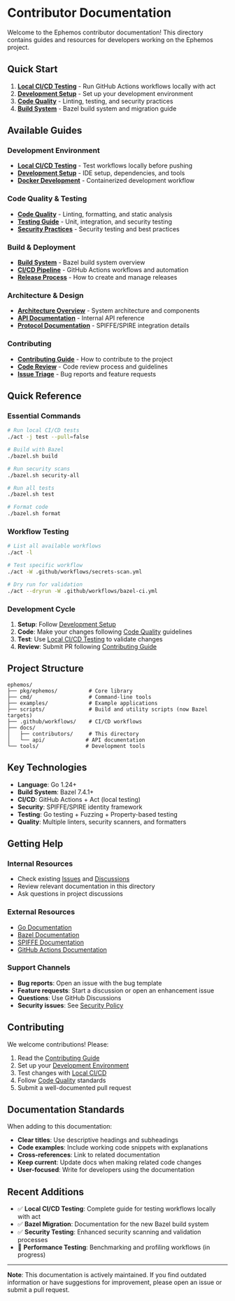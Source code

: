 # Contributor Documentation

Welcome to the Ephemos contributor documentation! This directory contains guides and resources for developers working on the Ephemos project.

## Quick Start

1. **[Local CI/CD Testing](./local-ci-testing.md)** - Run GitHub Actions workflows locally with act
2. **[Development Setup](./development-setup.md)** - Set up your development environment
3. **[Code Quality](./code-quality.md)** - Linting, testing, and security practices
4. **[Build System](./build-system.md)** - Bazel build system and migration guide

## Available Guides

### Development Environment
- **[Local CI/CD Testing](./local-ci-testing.md)** - Test workflows locally before pushing
- **[Development Setup](./development-setup.md)** - IDE setup, dependencies, and tools
- **[Docker Development](./docker-development.md)** - Containerized development workflow

### Code Quality & Testing
- **[Code Quality](./code-quality.md)** - Linting, formatting, and static analysis
- **[Testing Guide](./testing-guide.md)** - Unit, integration, and security testing
- **[Security Practices](./security-practices.md)** - Security testing and best practices

### Build & Deployment
- **[Build System](./build-system.md)** - Bazel build system overview
- **[CI/CD Pipeline](./ci-cd-pipeline.md)** - GitHub Actions workflows and automation
- **[Release Process](./release-process.md)** - How to create and manage releases

### Architecture & Design
- **[Architecture Overview](./architecture.md)** - System architecture and components
- **[API Documentation](./api-docs.md)** - Internal API reference
- **[Protocol Documentation](./protocols.md)** - SPIFFE/SPIRE integration details

### Contributing
- **[Contributing Guide](./contributing.md)** - How to contribute to the project
- **[Code Review](./code-review.md)** - Code review process and guidelines
- **[Issue Triage](./issue-triage.md)** - Bug reports and feature requests

## Quick Reference

### Essential Commands

```bash
# Run local CI/CD tests
./act -j test --pull=false

# Build with Bazel
./bazel.sh build

# Run security scans
./bazel.sh security-all

# Run all tests
./bazel.sh test

# Format code
./bazel.sh format
```

### Workflow Testing

```bash
# List all available workflows
./act -l

# Test specific workflow
./act -W .github/workflows/secrets-scan.yml

# Dry run for validation
./act --dryrun -W .github/workflows/bazel-ci.yml
```

### Development Cycle

1. **Setup**: Follow [Development Setup](./development-setup.md)
2. **Code**: Make your changes following [Code Quality](./code-quality.md) guidelines
3. **Test**: Use [Local CI/CD Testing](./local-ci-testing.md) to validate changes
4. **Review**: Submit PR following [Contributing Guide](./contributing.md)

## Project Structure

```
ephemos/
├── pkg/ephemos/          # Core library
├── cmd/                  # Command-line tools
├── examples/             # Example applications
├── scripts/              # Build and utility scripts (now Bazel targets)
├── .github/workflows/    # CI/CD workflows
├── docs/
│   ├── contributors/     # This directory
│   └── api/             # API documentation
└── tools/               # Development tools
```

## Key Technologies

- **Language**: Go 1.24+
- **Build System**: Bazel 7.4.1+
- **CI/CD**: GitHub Actions + Act (local testing)
- **Security**: SPIFFE/SPIRE identity framework
- **Testing**: Go testing + Fuzzing + Property-based testing
- **Quality**: Multiple linters, security scanners, and formatters

## Getting Help

### Internal Resources
- Check existing [Issues](../../issues) and [Discussions](../../discussions)
- Review relevant documentation in this directory
- Ask questions in project discussions

### External Resources
- [Go Documentation](https://golang.org/doc/)
- [Bazel Documentation](https://bazel.build/docs)
- [SPIFFE Documentation](https://spiffe.io/docs/)
- [GitHub Actions Documentation](https://docs.github.com/en/actions)

### Support Channels
- **Bug reports**: Open an issue with the bug template
- **Feature requests**: Start a discussion or open an enhancement issue
- **Questions**: Use GitHub Discussions
- **Security issues**: See [Security Policy](../../security/policy)

## Contributing

We welcome contributions! Please:

1. Read the [Contributing Guide](./contributing.md)
2. Set up your [Development Environment](./development-setup.md)
3. Test changes with [Local CI/CD](./local-ci-testing.md)
4. Follow [Code Quality](./code-quality.md) standards
5. Submit a well-documented pull request

## Documentation Standards

When adding to this documentation:

- **Clear titles**: Use descriptive headings and subheadings
- **Code examples**: Include working code snippets with explanations
- **Cross-references**: Link to related documentation
- **Keep current**: Update docs when making related code changes
- **User-focused**: Write for developers using the documentation

## Recent Additions

- ✅ **Local CI/CD Testing**: Complete guide for testing workflows locally with act
- ✅ **Bazel Migration**: Documentation for the new Bazel build system
- ✅ **Security Testing**: Enhanced security scanning and validation processes
- 🔄 **Performance Testing**: Benchmarking and profiling workflows (in progress)

---

**Note**: This documentation is actively maintained. If you find outdated information or have suggestions for improvement, please open an issue or submit a pull request.